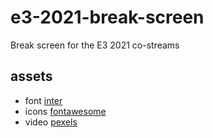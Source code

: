 # e3-2021-break-screen
 Break screen for the E3 2021 co-streams
## assets
- font [inter](https://fonts.google.com/specimen/Inter)
- icons [fontawesome](https://fontawesome.com/)
- video [pexels](https://www.pexels.com/video/friends-playing-video-game-7856593/)
